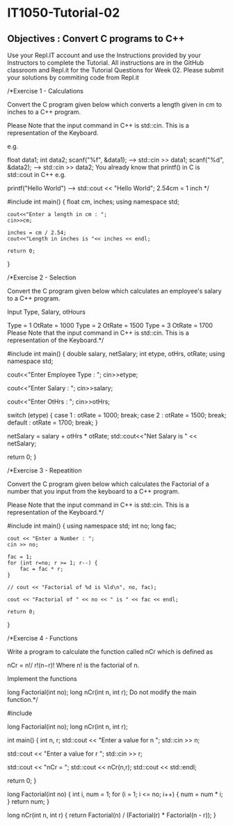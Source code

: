 # IT1050-Tutorial-02

## Objectives : Convert C programs to C++
Use your Repl.IT account and use the Instructions provided by your Instructors to complete the Tutorial.  All instructions are in the GitHub classroom and Repl.it  for the Tutorial Questions for Week 02. Please submit your solutions by commiting code from Repl.it

/*Exercise 1 - Calculations

Convert the C program given below which converts a length given in cm to inches to a C++ program.

Please Note that the input command in C++ is std::cin. This is a representation of the Keyboard.

e.g.

float data1;
int data2;
scanf("%f", &data1); --> std::cin >> data1;
scanf("%d", &data2); --> std::cin >> data2; 
You already know that printf() in C is std::cout in C++ e.g.

printf("Hello World") --> std::cout << "Hello World";
2.54cm = 1 inch
*/

 

#include <iostream>
int main() 
{
    float cm, inches;
    using namespace std;

    cout<<"Enter a length in cm : ";
    cin>>cm;

    inches = cm / 2.54;
    cout<<"Length in inches is "<< inches << endl;

    return 0;
}  


/*Exercise 2 - Selection

Convert the C program given below which calculates an employee's salary to a C++ program.

Input Type, Salary, otHours

Type = 1
OtRate = 1000
Type = 2
OtRate = 1500
Type = 3
OtRate = 1700
Please Note that the input command in C++ is std::cin. This is a representation of the Keyboard.*/

#include <iostream>
int main()
{
   double salary, netSalary;
   int etype, otHrs, otRate;
   using namespace std;

   cout<<"Enter Employee Type : ";
   cin>>etype;

   cout<<"Enter Salary  : ";
   cin>>salary;

   cout<<"Enter OtHrs : ";
   cin>>otHrs; 
   
   switch (etype) {
      case 1 :
          otRate = 1000;
          break;
      case 2 :
          otRate = 1500;
          break;
      default :
          otRate = 1700;
          break;
   }


   netSalary = salary + otHrs * otRate;
   std::cout<<"Net Salary is " << netSalary;
  
   return 0;
}




/*Exercise 3 - Repeatition

Convert the C program given below which calculates the Factorial of a number that you input from the keyboard to a C++ program.

Please Note that the input command in C++ is std::cin. This is a representation of the Keyboard.*/

#include <iostream>
int main()
{
    using namespace std;
    int no;
    long fac;

    cout << "Enter a Number : ";
    cin >> no;

    fac = 1;
    for (int r=no; r >= 1; r--) {
        fac = fac * r;
    }

    // cout << "Factorial of %d is %ld\n", no, fac);  

    cout << "Factorial of " << no << " is " << fac << endl;  

    return 0;
}




/*Exercise 4 - Functions

Write a program to calculate the function called nCr which is defined as

nCr = n!/ r!(n−r)!
Where n! is the factorial of n.

Implement the functions

long Factorial(int no);
long nCr(int n, int r);
Do not modify the main function.*/

#include <iostream>

long Factorial(int no);
long nCr(int n, int r);

int main() {
  int n, r;
  std::cout << "Enter a value for n ";
  std::cin >> n;

  std::cout << "Enter a value for r ";
  std::cin >> r;

  std::cout << "nCr = ";
  std::cout << nCr(n,r);
  std::cout << std::endl;

  return 0;
}

long Factorial(int no)
{
  int i, num = 1;
  for (i = 1; i <= no; i++)
  {
    num = num * i;
  }
  return num;
}


long nCr(int n, int r)
{
  return Factorial(n)  / (Factorial(r) * Factorial(n - r));
}